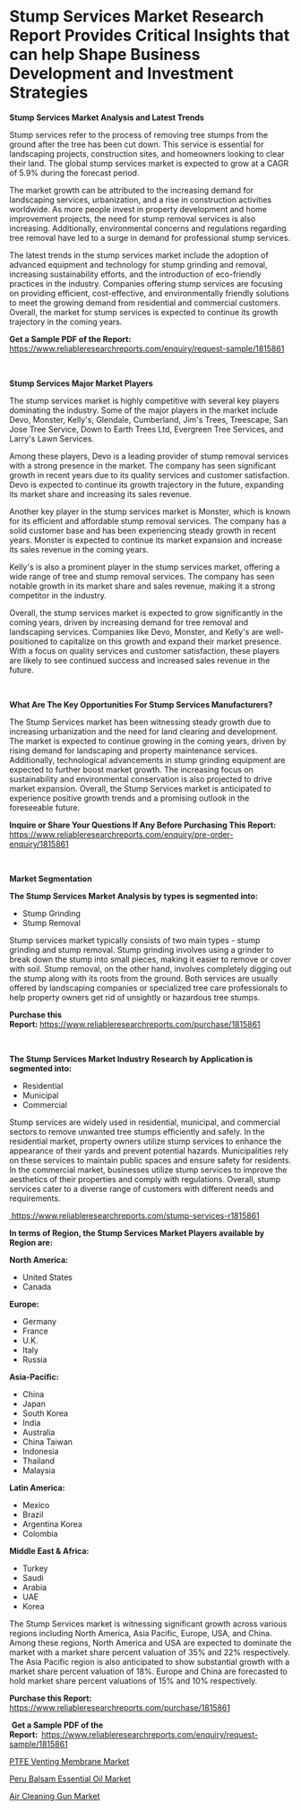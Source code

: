 <p><h1>Stump Services Market Research Report Provides Critical Insights that can help Shape Business Development and Investment Strategies</h1></p><p><strong>Stump Services Market Analysis and Latest Trends</strong></p>
<p><p>Stump services refer to the process of removing tree stumps from the ground after the tree has been cut down. This service is essential for landscaping projects, construction sites, and homeowners looking to clear their land. The global stump services market is expected to grow at a CAGR of 5.9% during the forecast period. </p><p>The market growth can be attributed to the increasing demand for landscaping services, urbanization, and a rise in construction activities worldwide. As more people invest in property development and home improvement projects, the need for stump removal services is also increasing. Additionally, environmental concerns and regulations regarding tree removal have led to a surge in demand for professional stump services.</p><p>The latest trends in the stump services market include the adoption of advanced equipment and technology for stump grinding and removal, increasing sustainability efforts, and the introduction of eco-friendly practices in the industry. Companies offering stump services are focusing on providing efficient, cost-effective, and environmentally friendly solutions to meet the growing demand from residential and commercial customers. Overall, the market for stump services is expected to continue its growth trajectory in the coming years.</p></p>
<p><strong>Get a Sample PDF of the Report:&nbsp;</strong> <a href="https://www.reliableresearchreports.com/enquiry/request-sample/1815861">https://www.reliableresearchreports.com/enquiry/request-sample/1815861</a></p>
<p>&nbsp;</p>
<p><strong>Stump Services Major Market Players</strong></p>
<p><p>The stump services market is highly competitive with several key players dominating the industry. Some of the major players in the market include Devo, Monster, Kelly's, Glendale, Cumberland, Jim's Trees, Treescape, San Jose Tree Service, Down to Earth Trees Ltd, Evergreen Tree Services, and Larry's Lawn Services.</p><p>Among these players, Devo is a leading provider of stump removal services with a strong presence in the market. The company has seen significant growth in recent years due to its quality services and customer satisfaction. Devo is expected to continue its growth trajectory in the future, expanding its market share and increasing its sales revenue.</p><p>Another key player in the stump services market is Monster, which is known for its efficient and affordable stump removal services. The company has a solid customer base and has been experiencing steady growth in recent years. Monster is expected to continue its market expansion and increase its sales revenue in the coming years.</p><p>Kelly's is also a prominent player in the stump services market, offering a wide range of tree and stump removal services. The company has seen notable growth in its market share and sales revenue, making it a strong competitor in the industry.</p><p>Overall, the stump services market is expected to grow significantly in the coming years, driven by increasing demand for tree removal and landscaping services. Companies like Devo, Monster, and Kelly's are well-positioned to capitalize on this growth and expand their market presence. With a focus on quality services and customer satisfaction, these players are likely to see continued success and increased sales revenue in the future.</p></p>
<p>&nbsp;</p>
<p><strong>What Are The Key Opportunities For Stump Services Manufacturers?</strong></p>
<p><p>The Stump Services market has been witnessing steady growth due to increasing urbanization and the need for land clearing and development. The market is expected to continue growing in the coming years, driven by rising demand for landscaping and property maintenance services. Additionally, technological advancements in stump grinding equipment are expected to further boost market growth. The increasing focus on sustainability and environmental conservation is also projected to drive market expansion. Overall, the Stump Services market is anticipated to experience positive growth trends and a promising outlook in the foreseeable future.</p></p>
<p><strong>Inquire or Share Your Questions If Any Before Purchasing This Report:</strong> <a href="https://www.reliableresearchreports.com/enquiry/pre-order-enquiry/1815861">https://www.reliableresearchreports.com/enquiry/pre-order-enquiry/1815861</a></p>
<p>&nbsp;</p>
<p><strong>Market Segmentation</strong></p>
<p><strong>The Stump Services Market Analysis by types is segmented into:</strong></p>
<p><ul><li>Stump Grinding</li><li>Stump Removal</li></ul></p>
<p><p>Stump services market typically consists of two main types - stump grinding and stump removal. Stump grinding involves using a grinder to break down the stump into small pieces, making it easier to remove or cover with soil. Stump removal, on the other hand, involves completely digging out the stump along with its roots from the ground. Both services are usually offered by landscaping companies or specialized tree care professionals to help property owners get rid of unsightly or hazardous tree stumps.</p></p>
<p><strong>Purchase this Report:&nbsp;</strong><a href="https://www.reliableresearchreports.com/purchase/1815861">https://www.reliableresearchreports.com/purchase/1815861</a></p>
<p>&nbsp;</p>
<p><strong>The Stump Services Market Industry Research by Application is segmented into:</strong></p>
<p><ul><li>Residential</li><li>Municipal</li><li>Commercial</li></ul></p>
<p><p>Stump services are widely used in residential, municipal, and commercial sectors to remove unwanted tree stumps efficiently and safely. In the residential market, property owners utilize stump services to enhance the appearance of their yards and prevent potential hazards. Municipalities rely on these services to maintain public spaces and ensure safety for residents. In the commercial market, businesses utilize stump services to improve the aesthetics of their properties and comply with regulations. Overall, stump services cater to a diverse range of customers with different needs and requirements.</p></p>
<p><a href="https://www.reliableresearchreports.com/stump-services-r1815861">&nbsp;https://www.reliableresearchreports.com/stump-services-r1815861</a></p>
<p><strong>In terms of Region, the Stump Services Market Players available by Region are:</strong></p>
<p>
    <p> <strong> North America: </strong>
        <ul>
            <li>United States</li>
            <li>Canada</li>
        </ul>
        </p> 
    <p> <strong> Europe: </strong>
        <ul>
            <li>Germany</li>
            <li>France</li>
            <li>U.K.</li>
            <li>Italy</li>
            <li>Russia</li>
        </ul>
        </p> 
    <p> <strong> Asia-Pacific: </strong>
        <ul>
            <li>China</li>
            <li>Japan</li>
            <li>South Korea</li>
            <li>India</li>
            <li>Australia</li>
            <li>China Taiwan</li>
            <li>Indonesia</li>
            <li>Thailand</li>
            <li>Malaysia</li>
        </ul>
        </p> 
    <p> <strong> Latin America: </strong>
        <ul>
            <li>Mexico</li>
            <li>Brazil</li>
            <li>Argentina Korea</li>
            <li>Colombia</li>
        </ul>
        </p> 
    <p> <strong> Middle East & Africa: </strong>
        <ul>
            <li>Turkey</li>
            <li>Saudi</li>
            <li>Arabia</li>
            <li>UAE</li>
            <li>Korea</li>
        </ul>
    </p>
    </p>
<p><p>The Stump Services market is witnessing significant growth across various regions including North America, Asia Pacific, Europe, USA, and China. Among these regions, North America and USA are expected to dominate the market with a market share percent valuation of 35% and 22% respectively. The Asia Pacific region is also anticipated to show substantial growth with a market share percent valuation of 18%. Europe and China are forecasted to hold market share percent valuations of 15% and 10% respectively.</p></p>
<p><strong>Purchase this Report: </strong><a href="https://www.reliableresearchreports.com/purchase/1815861">https://www.reliableresearchreports.com/purchase/1815861</a></p>
<p>&nbsp;<strong>Get a Sample PDF of the Report:&nbsp;&nbsp;</strong><a href="https://www.reliableresearchreports.com/enquiry/request-sample/1815861">https://www.reliableresearchreports.com/enquiry/request-sample/1815861</a></p>
<p><strong></strong></p>
<p><p><a href="https://www.linkedin.com/pulse/ptfe-venting-membrane-market-size-trends-growth-outlook-ix4ic?trackingId=7x6zTCXR1NjBt9CkPbs%2FKQ%3D%3D">PTFE Venting Membrane Market</a></p><p><a href="https://www.linkedin.com/pulse/peru-balsam-essential-oil-market-share-evolution-growth-trends-7mj1f?trackingId=O2BpzYgRWkeSFwmeJaVP2Q%3D%3D">Peru Balsam Essential Oil Market</a></p><p><a href="https://www.linkedin.com/pulse/air-cleaning-gun-market-exploring-share-trends-future-growth-2ll7e?trackingId=4t90ilZ0OLs2ibqq%2BRocLQ%3D%3D">Air Cleaning Gun Market</a></p></p>